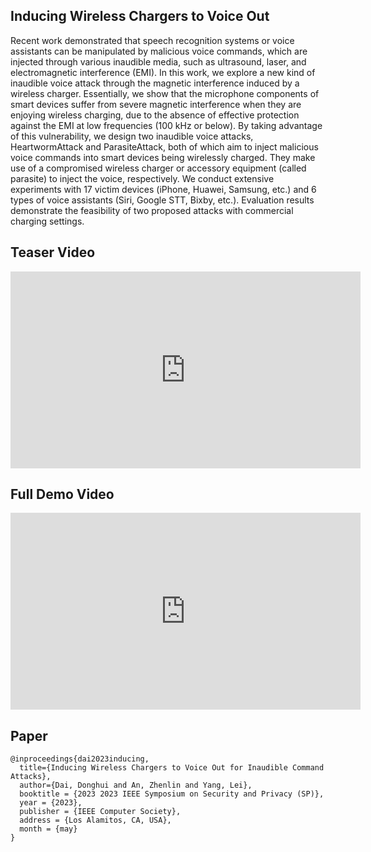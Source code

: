 ## Inducing Wireless Chargers to Voice Out

Recent work demonstrated that speech recognition systems or voice assistants can be manipulated by malicious voice commands, which are injected through various inaudible media, such as ultrasound, laser, and electromagnetic interference (EMI). In this work, we explore a new kind of inaudible voice attack through the magnetic interference induced by a wireless charger. Essentially, we show that the microphone components of smart devices suffer from severe magnetic interference when they are enjoying wireless charging, due to the absence of effective protection against the EMI at low frequencies (100 kHz or below). By taking advantage of this vulnerability, we design two inaudible voice attacks, HeartwormAttack and ParasiteAttack, both of which aim to inject malicious voice commands into smart devices being wirelessly charged. They make use of a compromised wireless charger or accessory equipment (called parasite) to inject the voice, respectively. We conduct extensive experiments with 17 victim devices (iPhone, Huawei, Samsung, etc.) and 6 types of voice assistants (Siri, Google STT, Bixby, etc.). Evaluation results demonstrate the feasibility of two proposed attacks with commercial charging settings.

## Teaser Video
<iframe width="560" height="315" src="https://www.youtube.com/embed/oU4hSGAzZCU" title="Full Demo Video for MagSound" frameborder="0" allow="accelerometer; autoplay; clipboard-write; encrypted-media; gyroscope; picture-in-picture; web-share" allowfullscreen></iframe>

## Full Demo Video
<iframe width="560" height="315" src="https://www.youtube.com/embed/oU4hSGAzZCU" title="Full Demo Video for MagSound" frameborder="0" allow="accelerometer; autoplay; clipboard-write; encrypted-media; gyroscope; picture-in-picture; web-share" allowfullscreen></iframe>


## Paper

    @inproceedings{dai2023inducing,
      title={Inducing Wireless Chargers to Voice Out for Inaudible Command Attacks},
      author={Dai, Donghui and An, Zhenlin and Yang, Lei},
      booktitle = {2023 2023 IEEE Symposium on Security and Privacy (SP)},
      year = {2023},
      publisher = {IEEE Computer Society},
      address = {Los Alamitos, CA, USA},
      month = {may}
    }
